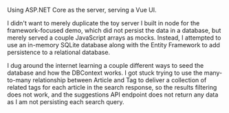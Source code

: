 Using ASP.NET Core as the server, serving a Vue UI.

I didn't want to merely duplicate the toy server I built in node for the framework-focused demo,
which did not persist the data in a database, but merely served a couple JavaScript arrays as mocks.
Instead, I attempted to use an in-memory SQLite database along with the Entity Framework to add
persistence to a relational database.

I dug around the internet learning a couple different ways to seed the database and how the DBContext works.
I got stuck trying to use the many-to-many relationship between Article and Tag to deliver a collection of
related tags for each article in the search response, so the results filtering does not work, and the suggestions
API endpoint does not return any data as I am not persisting each search query.